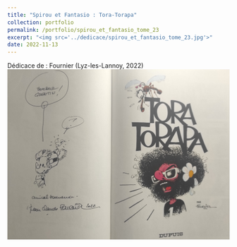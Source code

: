 ```yaml
---
title: "Spirou et Fantasio : Tora-Torapa"
collection: portfolio
permalink: /portfolio/spirou_et_fantasio_tome_23
excerpt: "<img src='../dedicace/spirou_et_fantasio_tome_23.jpg'>"
date: 2022-11-13
---
```


Dédicace de : Fournier (Lyz-les-Lannoy, 2022)
<img src='../dedicace/spirou_et_fantasio_tome_23.jpg'>